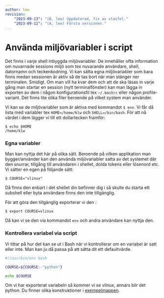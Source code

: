 ```yaml
---
author: lew
revision:
    "2023-09-13": "(B, lew) Uppdaterad, fix av stavfel."
    "2023-09-12": "(A, lew) Första versionen."
...
```


Använda miljövariabler i script
=======================

Det finns i varje shell inbyggda miljövariabler. De innehåller ofta information om nuvarnade sessions miljö som tex nuvarande användare, shell, datornamn och teckenkodning. Vi kan sätta egna miljövariabler som bara finns medan sessionen är aktiv så de tas bort när man stänger ner terminalen. Smidigt. Om man vill ha kvar dem och att de ska läsas in varje gång man startar en session (nytt terminalfönster) kan man lägga in exporten av dem i någon konfigurationsfil tex `~/.bashrc` eller någon profile-variant. Det finns lite olika filer beroende på vilket system man använder.

Vi kan se de miljövariabler som är aktiva med kommandot `$ env`. Vi får då lista med variabler tex `HOME=/home/klw` och `SHELL=/bin/bash`. För att nå värdet i dem lägger vi till ett dollartecken framför:

```console
$ echo $HOME
/home/klw
```

### Egna variabler

Man kan nyttja det här på olika sätt. Beroende på vilken applikation man bygger/använder kan den använda miljövariabler satta av det systemet där den snurrar, tillgång till användaren i shellet, dolda tokens eller lösenord etc. Vi sätter en egen på följande sätt:

```console
$ COURSE="vlinux"
```

Då finns den enbart i det shellet din befinner dig i så skulle du starta ett subshell eller byta användare finns den inte tillgänglig.

För att göra den tillgänglig exporterar vi den :

```console
$ export COURSE=vlinux
```

Då kan vi se den via kommandot `env` och andra användare kan nyttja den.


### Kontrollera variabel via script

Vi tittar på hur det kan se ut i Bash när vi kontrollerar om en variabel är satt eller inte. Man kan ju då passa på att sätta dit ett defaultvärde.

```bash
#!/usr/bin/env bash

COURSE=${COURSE:-"python"}

echo $COURSE
```

Om vi har exporterat variabeln så kommer vi se vlinux, annars blir det python. Du finner olika konstruktioner i [exempelmappen](https://github.com/dbwebb-se/vlinux/tree/master/example/bash/environment-variables-with-defaults).


